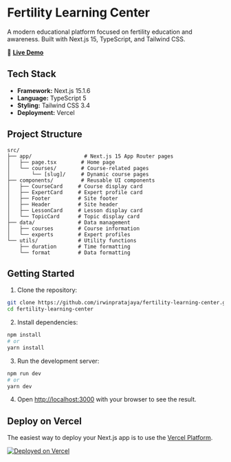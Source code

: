 # Fertility Learning Center

A modern educational platform focused on fertility education and awareness. Built with Next.js 15, TypeScript, and Tailwind CSS.

🔗 **[Live Demo](https://fertility-learning-center.vercel.app/)**

## Tech Stack

- **Framework:** Next.js 15.1.6
- **Language:** TypeScript 5
- **Styling:** Tailwind CSS 3.4
- **Deployment:** Vercel

## Project Structure

```
src/
├── app/                 # Next.js 15 App Router pages
│   ├── page.tsx        # Home page
│   └── courses/        # Course-related pages
│       └── [slug]/     # Dynamic course pages
├── components/         # Reusable UI components
│   ├── CourseCard     # Course display card
│   ├── ExpertCard     # Expert profile card
│   ├── Footer         # Site footer
│   ├── Header         # Site header
│   ├── LessonCard     # Lesson display card
│   └── TopicCard      # Topic display card
├── data/              # Data management
│   ├── courses        # Course information
│   └── experts        # Expert profiles
└── utils/             # Utility functions
    ├── duration       # Time formatting
    └── format         # Data formatting
```

## Getting Started

1. Clone the repository:
```bash
git clone https://github.com/irwinpratajaya/fertility-learning-center.git
cd fertility-learning-center
```

2. Install dependencies:
```bash
npm install
# or
yarn install
```

3. Run the development server:
```bash
npm run dev
# or
yarn dev
```

4. Open [http://localhost:3000](http://localhost:3000) with your browser to see the result.

## Deploy on Vercel

The easiest way to deploy your Next.js app is to use the [Vercel Platform](https://vercel.com/new).

[![Deployed on Vercel](https://vercel.com/button)](https://fertility-learning-center.vercel.app/)
